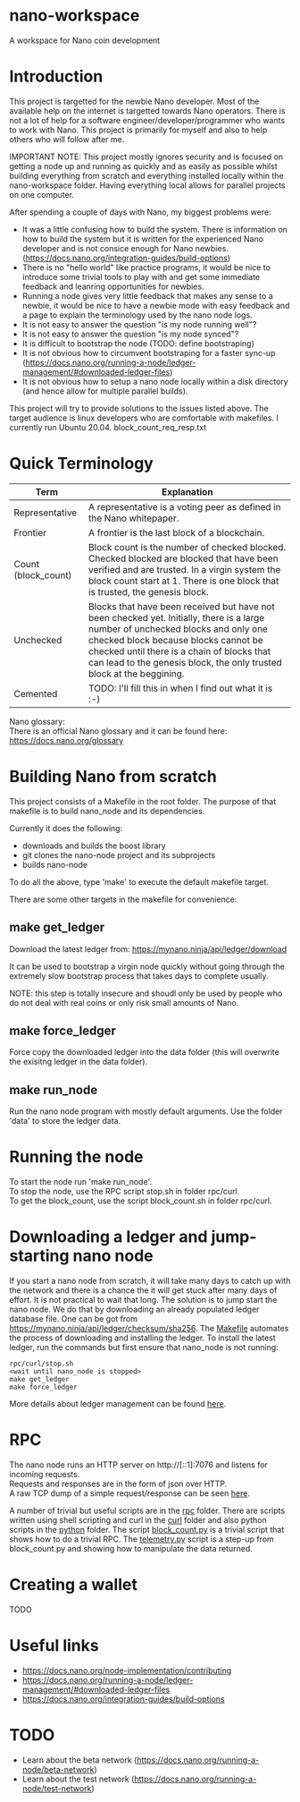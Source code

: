 # nano-workspace
A workspace for Nano coin development

# Introduction
This project is targetted for the newbie Nano developer.
Most of the available help on the internet is targetted towards Nano operators.
There is not a lot of help for a software engineer/developer/programmer who wants to work with Nano.
This project is primarily for myself and also to help others who will follow after me.

IMPORTANT NOTE:
This project mostly ignores security and is focused on getting a node up and running as quickly and as easily as possible whilst building everything from scratch and everything installed locally within the nano-workspace folder. Having everything local allows for parallel projects on one computer. 

After spending a couple of days with Nano, my biggest problems were:
* It was a little confusing how to build the system. There is information on how to build the system but it is written for the experienced Nano developer and is not consice enough for Nano newbies. (https://docs.nano.org/integration-guides/build-options)
* There is no "hello world" like practice programs, it would be nice to introduce some trivial tools to play with and get some immediate feedback and leanring opportunities for newbies.
* Running a node gives very little feedback that makes any sense to a newbie, it would be nice to have a newbie mode with easy feedback and a page to explain the terminology used by the nano node logs.
* It is not easy to answer the question "is my node running well"?
* It is not easy to answer the question "is my node synced"?
* It is difficult to bootstrap the node (TODO: define bootstraping)
* It is not obvious how to circumvent bootstraping for a faster sync-up (https://docs.nano.org/running-a-node/ledger-management/#downloaded-ledger-files)
* It is not obvious how to setup a nano node locally within a disk directory (and hence allow for multiple parallel builds).

This project will try to provide solutions to the issues listed above.
The target audience is linux developers who are comfortable with makefiles. I currently run Ubuntu 20.04.
block_count_req_resp.txt
# Quick Terminology
| Term                 | Explanation   |
| -------------        | ------------- |
| Representative       | A representative is a voting peer as defined in the Nano whitepaper. |
| Frontier             | A frontier is the last block of a blockchain. | 
| Count (block_count)  | Block count is the number of checked blocked. Checked blocked are blocked that have been verified and are trusted. In a virgin system the block count start at 1. There is one block that is trusted, the genesis block. |
|  Unchecked           | Blocks that have been received but have not been checked yet. Initially, there is a large number of unchecked blocks and only one checked block because blocks cannot be checked until there is a chain of blocks that can lead to the genesis block, the only trusted block at the beggining. |
| Cemented             | TODO: I'll fill this in when I find out what it is :-) |

Nano glossary:  
There is an official Nano glossary and it can be found here:  
https://docs.nano.org/glossary

# Building Nano from scratch
This project consists of a Makefile in the root folder.
The purpose of that makefile is to build nano_node and its dependencies.

Currently it does the following:
* downloads and builds the boost library
* git clones the nano-node project and its subprojects
* builds nano-node

To do all the above, type 'make' to execute the default makefile target.

There are some other targets in the makefile for convenience:

## make get_ledger
Download the latest ledger from: https://mynano.ninja/api/ledger/download

It can be used to bootstrap a virgin node quickly without going through the extremely slow bootstrap process that takes days to complete usually.

NOTE: this step is totally insecure and shoudl only be used by people who do not deal with real coins or only risk small amounts of Nano.

## make force_ledger

Force copy the downloaded ledger into the data folder (this will overwrite the exisitng ledger in the data folder).

## make run_node
Run the nano node program with mostly default arguments. Use the folder 'data' to store the ledger data.

# Running the node
To start the node run 'make run_node'.  
To stop the node, use the RPC script stop.sh in folder rpc/curl.  
To get the block_count, use the script block_count.sh in folder rpc/curl.

# Downloading a ledger and jump-starting nano node
If you start a nano node from scratch, it will take many days to catch up with the network and there is a chance the it will get stuck after many days of effort. It is not practical to wait that long. The solution is to jump start the nano node. We do that by downloading an already populated ledger database file.
One can be got from <https://mynano.ninja/api/ledger/checksum/sha256>.
The [Makefile](Makefile) automates the process of downloading and installing the ledger.
To install the latest ledger, run the commands but first ensure that nano_node is not running:
```
rpc/curl/stop.sh
<wait until nano_node is stopped>
make get_ledger
make force_ledger
```
More details about ledger management can be found [here](https://docs.nano.org/running-a-node/ledger-management/#downloaded-ledger-files).

# RPC
The nano node runs an HTTP server on http://[::1]:7076 and listens for incoming requests.  
Requests and responses are in the form of json over HTTP.  
A raw TCP dump of a simple request/response can be seen [here](examples/captures/block_count_req_resp.txt).

A number of trivial but useful scripts are in the [rpc](rpc) folder.
There are scripts written using shell scripting and curl in the [curl](rpc/curl) folder and also python scripts in the [python](rpc/python) folder.
The script [block_count.py](rpc/python/block_count.py) is a trivial script that shows how to do a trivial RPC.
The [telemetry.py](rpc/python/telemetry.py) script is a step-up from block_count.py and showing how to manipulate the data returned.

# Creating a wallet
TODO

# Useful links
* https://docs.nano.org/node-implementation/contributing
* https://docs.nano.org/running-a-node/ledger-management/#downloaded-ledger-files
* https://docs.nano.org/integration-guides/build-options

# TODO
* Learn about the beta network (https://docs.nano.org/running-a-node/beta-network)
* Learn about the test network (https://docs.nano.org/running-a-node/test-network)
